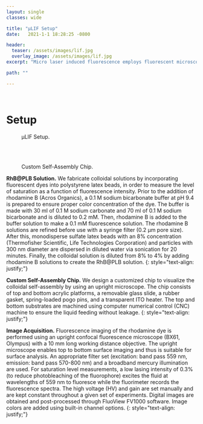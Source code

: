```yaml
---
layout: single
classes: wide

title: "μLIF Setup"
date:   2021-1-1 18:28:25 -0800

header:
  teaser: /assets/images/lif.jpg
  overlay_image: /assets/images/lif.jpg
excerpt: "Micro laser induced fluorescence employs fluorescent microscopes to improve spatial and thermal resolutions up to 0.1 – 0.3 μm and 0.01 K, respectively."

path: ""

---
```


<br/>

# Setup

<figure style="width: 600px" class="align-center">
  <img src="{{ site.url }}{{ site.baseurl }}/assets/images/lif-setup.png" alt="">
  <figcaption>μLIF Setup.</figcaption>
</figure> 

<br/>

<br/>

<figure style="width: 800px" class="align-center">
  <img src="{{ site.url }}{{ site.baseurl }}/assets/images/custom-chip.png" alt="">
  <figcaption>Custom Self-Assembly Chip.</figcaption>
</figure> 

**RhB@PLB Solution.** We fabricate colloidal solutions by incorporating fluorescent dyes into polystyrene latex beads, in order to measure the level of saturation as a function of fluorescence intensity. Prior to the addition of rhodamine B (Acros Organics), a 0.1 M sodium bicarbonate buffer at pH 9.4 is prepared to ensure proper color concentration of the dye. The buffer is made with 30 ml of 0.1 M sodium carbonate and 70 ml of 0.1 M sodium bicarbonate and is diluted to 0.2 mM. Then, rhodamine B is added to the buffer solution to make a 0.1 mM fluorescence solution. The rhodamine B solutions are refined before use with a syringe filter (0.2 μm pore size). After this, monodisperse sulfate latex beads with an 8% concentration (Thermofisher Scientific, Life Technologies Corporation) and particles with 300 nm diameter are dispersed in diluted water via sonication for 20 minutes. Finally, the colloidal solution is diluted from 8% to 4% by adding rhodamine B solutions to create the RhB@PLB solution.
{: style="text-align: justify;"}



**Custom Self-Assembly Chip.** We design a customized chip to visualize the colloidal self-assembly by using an upright microscope. The chip consists of top and bottom acrylic platforms, a removable glass slide, a rubber gasket, spring-loaded pogo pins, and a transparent ITO heater. The top and bottom substrates are machined using computer numerical control (CNC) machine to ensure the liquid feeding without leakage.
{: style="text-align: justify;"}



**Image Acquisition.** Fluorescence imaging of the rhodamine dye is performed using an upright confocal fluorescence microscope (BX61, Olympus) with a 10 mm long working distance objective. The upright microscope enables top to bottom surface imaging and thus is suitable for surface analysis. An appropriate filter set (excitation: band pass 559 nm, emission: band pass 570-800 nm) and a broadband mercury illumination are used. For saturation level measurements, a low lasing intensity of 0.3% (to reduce photobleaching of the fluorophore) excites the fluid at wavelengths of 559 nm to fluoresce while the fluorimeter records the fluorescence spectra. The high voltage (HV) and gain are set manually and are kept constant throughout a given set of experiments. Digital images are obtained and post-processed through FluoView FV1000 software. Image colors are added using built-in channel options.
{: style="text-align: justify;"}